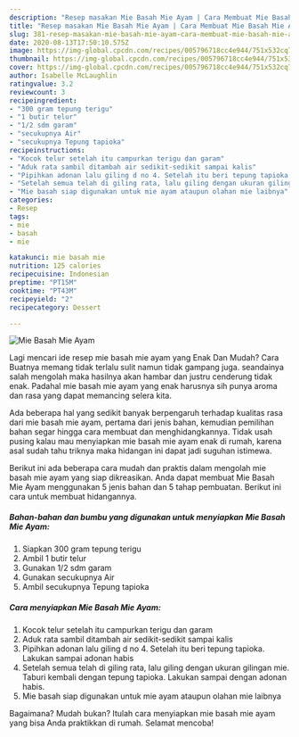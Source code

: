 ```yaml
---
description: "Resep masakan Mie Basah Mie Ayam | Cara Membuat Mie Basah Mie Ayam Yang Mudah Dan Praktis"
title: "Resep masakan Mie Basah Mie Ayam | Cara Membuat Mie Basah Mie Ayam Yang Mudah Dan Praktis"
slug: 381-resep-masakan-mie-basah-mie-ayam-cara-membuat-mie-basah-mie-ayam-yang-mudah-dan-praktis
date: 2020-08-13T17:50:10.575Z
image: https://img-global.cpcdn.com/recipes/005796718cc4e944/751x532cq70/mie-basah-mie-ayam-foto-resep-utama.jpg
thumbnail: https://img-global.cpcdn.com/recipes/005796718cc4e944/751x532cq70/mie-basah-mie-ayam-foto-resep-utama.jpg
cover: https://img-global.cpcdn.com/recipes/005796718cc4e944/751x532cq70/mie-basah-mie-ayam-foto-resep-utama.jpg
author: Isabelle McLaughlin
ratingvalue: 3.2
reviewcount: 3
recipeingredient:
- "300 gram tepung terigu"
- "1 butir telur"
- "1/2 sdm garam"
- "secukupnya Air"
- "secukupnya Tepung tapioka"
recipeinstructions:
- "Kocok telur setelah itu campurkan terigu dan garam"
- "Aduk rata sambil ditambah air sedikit-sedikit sampai kalis"
- "Pipihkan adonan lalu giling d no 4. Setelah itu beri tepung tapioka. Lakukan sampai adonan habis"
- "Setelah semua telah di giling rata, lalu giling dengan ukuran gilingan mie. Taburi kembali dengan tepung tapioka. Lakukan sampai dengan adonan habis."
- "Mie basah siap digunakan untuk mie ayam ataupun olahan mie laibnya"
categories:
- Resep
tags:
- mie
- basah
- mie

katakunci: mie basah mie 
nutrition: 125 calories
recipecuisine: Indonesian
preptime: "PT15M"
cooktime: "PT43M"
recipeyield: "2"
recipecategory: Dessert

---
```



![Mie Basah Mie Ayam](https://img-global.cpcdn.com/recipes/005796718cc4e944/751x532cq70/mie-basah-mie-ayam-foto-resep-utama.jpg)

Lagi mencari ide resep mie basah mie ayam yang Enak Dan Mudah? Cara Buatnya memang tidak terlalu sulit namun tidak gampang juga. seandainya salah mengolah maka hasilnya akan hambar dan justru cenderung tidak enak. Padahal mie basah mie ayam yang enak harusnya sih punya aroma dan rasa yang dapat memancing selera kita.



Ada beberapa hal yang sedikit banyak berpengaruh terhadap kualitas rasa dari mie basah mie ayam, pertama dari jenis bahan, kemudian pemilihan bahan segar hingga cara membuat dan menghidangkannya. Tidak usah pusing kalau mau menyiapkan mie basah mie ayam enak di rumah, karena asal sudah tahu triknya maka hidangan ini dapat jadi suguhan istimewa.


Berikut ini ada beberapa cara mudah dan praktis dalam mengolah mie basah mie ayam yang siap dikreasikan. Anda dapat membuat Mie Basah Mie Ayam menggunakan 5 jenis bahan dan 5 tahap pembuatan. Berikut ini cara untuk membuat hidangannya.

<!--inarticleads1-->

##### Bahan-bahan dan bumbu yang digunakan untuk menyiapkan Mie Basah Mie Ayam:

1. Siapkan 300 gram tepung terigu
1. Ambil 1 butir telur
1. Gunakan 1/2 sdm garam
1. Gunakan secukupnya Air
1. Ambil secukupnya Tepung tapioka




<!--inarticleads2-->

##### Cara menyiapkan Mie Basah Mie Ayam:

1. Kocok telur setelah itu campurkan terigu dan garam
1. Aduk rata sambil ditambah air sedikit-sedikit sampai kalis
1. Pipihkan adonan lalu giling d no 4. Setelah itu beri tepung tapioka. Lakukan sampai adonan habis
1. Setelah semua telah di giling rata, lalu giling dengan ukuran gilingan mie. Taburi kembali dengan tepung tapioka. Lakukan sampai dengan adonan habis.
1. Mie basah siap digunakan untuk mie ayam ataupun olahan mie laibnya




Bagaimana? Mudah bukan? Itulah cara menyiapkan mie basah mie ayam yang bisa Anda praktikkan di rumah. Selamat mencoba!

